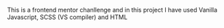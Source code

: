 This is a frontend mentor chanllenge and in this project I have used Vanilla Javascript, SCSS (VS compiler) and HTML

